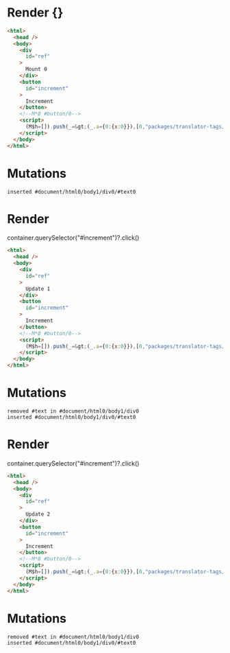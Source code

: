 # Render {}
```html
<html>
  <head />
  <body>
    <div
      id="ref"
    >
      Mount 0
    </div>
    <button
      id="increment"
    >
      Increment
    </button>
    <!--M*0 #button/0-->
    <script>
      (M$h=[]).push(_=&gt;(_.a={0:{x:0}}),[0,"packages/translator-tags/src/__tests__/fixtures/lifecycle-tag/template.marko_0_x",])
    </script>
  </body>
</html>
```

# Mutations
```
inserted #document/html0/body1/div0/#text0
```


# Render 
container.querySelector("#increment")?.click()

```html
<html>
  <head />
  <body>
    <div
      id="ref"
    >
      Update 1
    </div>
    <button
      id="increment"
    >
      Increment
    </button>
    <!--M*0 #button/0-->
    <script>
      (M$h=[]).push(_=&gt;(_.a={0:{x:0}}),[0,"packages/translator-tags/src/__tests__/fixtures/lifecycle-tag/template.marko_0_x",])
    </script>
  </body>
</html>
```

# Mutations
```
removed #text in #document/html0/body1/div0
inserted #document/html0/body1/div0/#text0
```


# Render 
container.querySelector("#increment")?.click()

```html
<html>
  <head />
  <body>
    <div
      id="ref"
    >
      Update 2
    </div>
    <button
      id="increment"
    >
      Increment
    </button>
    <!--M*0 #button/0-->
    <script>
      (M$h=[]).push(_=&gt;(_.a={0:{x:0}}),[0,"packages/translator-tags/src/__tests__/fixtures/lifecycle-tag/template.marko_0_x",])
    </script>
  </body>
</html>
```

# Mutations
```
removed #text in #document/html0/body1/div0
inserted #document/html0/body1/div0/#text0
```